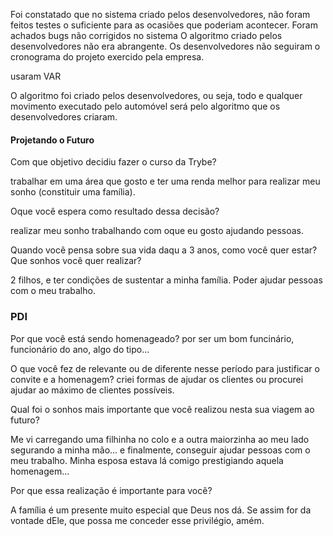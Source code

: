 Foi constatado que no sistema criado pelos desenvolvedores, não foram feitos testes o suficiente para as ocasiões que poderiam acontecer.
Foram achados bugs não corrigidos no sistema
O algoritmo criado pelos desenvolvedores não era abrangente.
Os desenvolvedores não seguiram o cronograma do projeto exercido pela empresa. 

usaram VAR



O algoritmo foi criado pelos desenvolvedores, ou seja, todo e qualquer movimento executado pelo 
automóvel será pelo algoritmo que os desenvolvedores criaram. 





#### Projetando o Futuro

Com que objetivo decidiu fazer o curso da Trybe?

trabalhar em uma área que gosto e ter uma renda melhor para realizar meu sonho (constituir uma família).



Oque você espera como resultado dessa decisão?

realizar meu sonho trabalhando com oque eu gosto ajudando pessoas.



Quando você pensa sobre sua vida daqu a 3 anos, como você quer estar? Que sonhos você quer realizar?

2 filhos, e ter condições de sustentar a minha família. Poder ajudar pessoas com o meu trabalho.





### PDI

Por que você está sendo homenageado? por ser um bom funcinário, funcionário do ano, algo do tipo...



O que você fez de relevante ou de diferente nesse período para justificar o convite e a homenagem? criei formas de ajudar os clientes ou procurei ajudar ao máximo de clientes possíveis. 

Qual foi o sonhos mais importante que você realizou nesta sua viagem ao futuro?

Me vi carregando uma filhinha no colo e a outra maiorzinha ao meu lado segurando a minha mão... e finalmente, conseguir ajudar pessoas com o meu trabalho. Minha esposa estava lá comigo prestigiando aquela homenagem...



Por que essa realização é importante para você? 

A família é um presente muito especial que Deus nos dá. Se assim for da vontade dEle, que possa me conceder esse privilégio, amém.